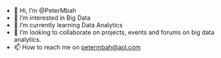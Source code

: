 - 👋 Hi, I’m @PeterMbah
- 👀 I’m interested in Big Data
- 🌱 I’m currently learning Data Analytics
- 💞️ I’m looking to collaborate on projects, events and forums on big data analytics.
- 📫 How to reach me on petermbah@aol.com
<!---
PeterMbah/PeterMbah is a ✨ special ✨ repository because its `README.md` (this file) appears on your GitHub profile.
You can click the Preview link to take a look at your changes.
--->
